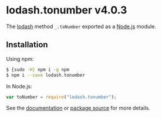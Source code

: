 # lodash.tonumber v4.0.3

The [lodash](https://lodash.com/) method `_.toNumber` exported as a [Node.js](https://nodejs.org/) module.

## Installation

Using npm:

```bash
$ {sudo -H} npm i -g npm
$ npm i --save lodash.tonumber
```

In Node.js:

```js
var toNumber = require("lodash.tonumber");
```

See the [documentation](https://lodash.com/docs#toNumber) or [package source](https://github.com/lodash/lodash/blob/4.0.3-npm-packages/lodash.tonumber) for more details.
